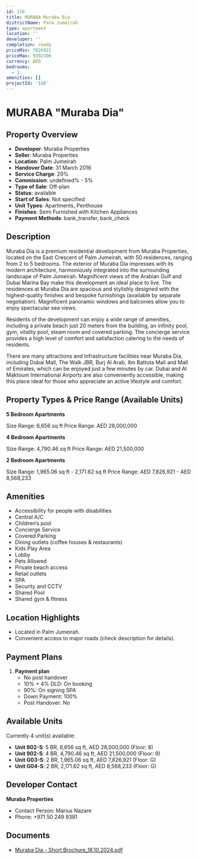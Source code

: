 ```yaml
---
id: 116
title: MURABA Muraba Dia
districtName: Palm Jumeirah
type: apartment
location: ''
developer: ''
completion: ready
priceMin: 7826921
priceMax: 9392306
currency: AED
bedrooms:
  - 1
amenities: []
projectId: '116'
---
```


# MURABA "Muraba Dia"

## Property Overview
- **Developer**: Muraba Properties
- **Seller**: Muraba Properties
- **Location**: Palm Jumeirah
- **Handover Date**: 31 March 2016
- **Service Charge**: 29%
- **Commission**: undefined% - 5%
- **Type of Sale**: Off-plan
- **Status**: available
- **Start of Sales**: Not specified
- **Unit Types**: Apartments, Penthouse
- **Finishes**: Semi Furnished with Kitchen Appliances
- **Payment Methods**: bank_transfer, bank_check

## Description
Muraba Dia is a premium residential development from Muraba Properties, located on the East Crescent of Palm Jumeirah, with 50 residences, ranging from 2 to 5 bedrooms. The exterior of Muraba Dia impresses with its modern architecture, harmoniously integrated into the surrounding landscape of Palm Jumeirah. Magnificent views of the Arabian Gulf and Dubai Marina Bay make this development an ideal place to live. The residences at Muraba Dia are spacious and stylishly designed with the highest-quality finishes and bespoke furnishings (available by separate negotiation). Magnificent panoramic windows and balconies allow you to enjoy spectacular sea views. 

Residents of the development can enjoy a wide range of amenities, including a private beach just 20 meters from the building, an infinity pool, gym, vitality pool, steam room and covered parking. The concierge service provides a high level of comfort and satisfaction catering to the needs of residents.

There are many attractions and infrastructure facilities near Muraba Dia, including Dubai Mall, The Walk JBR, Burj Al Arab, Ibn Battuta Mall and Mall of Emirates, which can be enjoyed just a few minutes by car. Dubai and Al Maktoum International Airports are also conveniently accessible, making this place ideal for those who appreciate an active lifestyle and comfort.

## Property Types & Price Range (Available Units)
**5 Bedroom Apartments**

Size Range: 6,656 sq ft
Price Range: AED 28,000,000

**4 Bedroom Apartments**

Size Range: 4,790.46 sq ft
Price Range: AED 21,500,000

**2 Bedroom Apartments**

Size Range: 1,965.06 sq ft - 2,171.62 sq ft
Price Range: AED 7,826,921 - AED 8,568,233

## Amenities
- Accessibility for people with disabilities
- Central A/C
- Children’s pool
- Concierge Service
- Covered Parking
- Dining outlets  (coffee houses & restaurants)
- Kids Play Area
- Lobby
- Pets Allowed
- Private beach access
- Retail outlets
- SPA
- Security and CCTV
- Shared Pool
- Shared gym & fitness

## Location Highlights
- Located in Palm Jumeirah.
- Convenient access to major roads (check description for details).

## Payment Plans
1. **Payment plan**
   - No post handover
   - 10% + 4% DLD: On booking
   - 90%: On signing SPA
   - Down Payment: 100%
   - Post Handover: No

## Available Units
Currently 4 unit(s) available:
- **Unit 802-S**: 5 BR, 6,656 sq ft, AED 28,000,000 (Floor: 8)
- **Unit 902-S**: 4 BR, 4,790.46 sq ft, AED 21,500,000 (Floor: 9)
- **Unit G03-S**: 2 BR, 1,965.06 sq ft, AED 7,826,921 (Floor: G)
- **Unit G04-S**: 2 BR, 2,171.62 sq ft, AED 8,568,233 (Floor: G)

## Developer Contact
**Muraba Properties**
- Contact Person: Marius Nazare
- Phone: +971 50 249 9381

## Documents
- [Muraba Dia - Short Brochure_18.10.2024.pdf](https://cdn.geniemap.net/2025/02/28/U9o610iIUBT3gVO1znqXJATwVXymJgMCnzbrGYW4.pdf)
